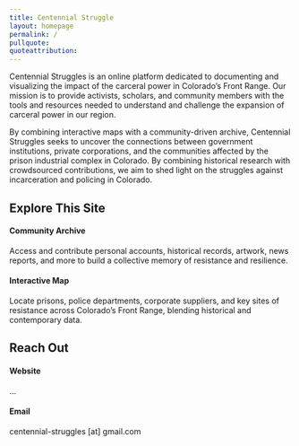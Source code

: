 ```yaml
---
title: Centennial Struggle
layout: homepage
permalink: /
pullquote:
quoteattribution:
---
```


Centennial Struggles is an online platform dedicated to documenting and visualizing the impact of the carceral power in Colorado’s Front Range. Our mission is to provide activists, scholars, and community members with the tools and resources needed to understand and challenge the expansion of carceral power in our region.

By combining interactive maps with a community-driven archive, Centennial Struggles seeks to uncover the connections between government institutions, private corporations, and the communities affected by the prison industrial complex in Colorado. By combining historical research with crowdsourced contributions, we aim to shed light on the struggles against incarceration and policing in Colorado.



## Explore This Site

#### Community Archive

Access and contribute personal accounts, historical records, artwork, news reports, and more to build a collective memory of resistance and resilience.

#### Interactive Map

Locate prisons, police departments, corporate suppliers, and key sites of resistance across Colorado’s Front Range, blending historical and contemporary data.

## Reach Out

#### Website

...

#### Email

centennial-struggles [at] gmail.com
